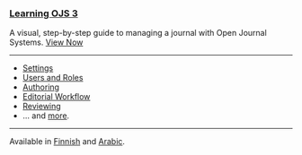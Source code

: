 
### [Learning OJS 3](learning-ojs/en/)

A visual, step-by-step guide to managing a journal with Open Journal Systems. [View Now](learning-ojs/)

---

- [Settings](learning-ojs/en/journal-setup)
- [Users and Roles](learning-ojs/en/users-and-roles)
- [Authoring](learning-ojs/en/authoring)
- [Editorial Workflow](learning-ojs/en/editorial-workflow)
- [Reviewing](learning-ojs/en/reviewing)
- ... and [more](learning-ojs/en/).

---

<span class='fa fa-language'></span> Available in [Finnish](/learning-ojs/fi/) and [Arabic](/learning-ojs/ar/).
